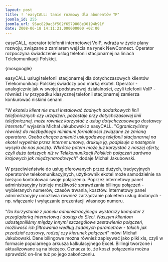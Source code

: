 ```yaml
---
layout: post
title: ! 'easyCALL: tanie rozmowy dla abonentów TP'
joomla_id: 255
joomla_url: 95ac829ac3f502f6579808e30194b91f
date: 2008-06-18 14:11:21.000000000 +02:00
---
```

easyCALL, operator telefonii internetowej VoIP, wdraża w życie plany rozwoju, związane z zamiarem wejścia na rynek NewConnect. Operator rozpoczyna świadczenie usług telefonii stacjonarnej na liniach Telekomunikacji Polskiej.<p>{mosgoogle}</p><p>easyCALL usługi telefonii stacjonarnej dla dotychczasowych klient&oacute;w Telekomunikacji Polskiej świadczy pod marką ekotel. Operator - analogicznie jak w swojej podstawowej działalności, czyli telefonii VoIP - r&oacute;wnież i w przypadku klasycznej telefonii stacjonarnej zamierza konkurować niskimi cenami. <br /><br />&quot;<em>W ekotelu klient nie musi instalować żadnych dodatkowych linii telefonicznych czy urządzeń, pozostaje przy dotychczasowej linii telefonicznej, może r&oacute;wnież korzystać z usług dotychczasowego dostawcy internetu</em>&quot; wyjaśnia Michał Jakubowski z easyCALL. &quot;<em>Ograniczyliśmy r&oacute;wnież do niezbędnego minimum formalności związane ze zmianą operatora. Osoba chcąca zmienić usługodawcę telefonii stacjonarnej na ekotel wypełnia przez internet umowę, drukuje ją, podpisuje a następnie wysyła do nas pocztą. Wkr&oacute;tce potem może już korzystać z naszej oferty, czyli dużo tańszych niż w Telekomunikacji Polskich połączeń zar&oacute;wno krajowych jak międzynarodowych</em>&quot; dodaje Michał Jakubowski.<br /><br />W przeciwieństwie do usług oferowanych przez dużych, tradycyjnych operator&oacute;w telekomunikacyjnych, użytkownik ekotel może samodzielnie na bieżąco kontrolować swoje połączenia. Poprzez internetowy panel administracyjny istnieje możliwość sprawdzania billingu połączeń - wybieranych numer&oacute;w, czas&oacute;w trwania, koszt&oacute;w. Internetowy panel administracyjny umożliwia r&oacute;wnież zarządzanie pakietem usług dodanych - np. włączanie i wyłączanie prezentacji własnego numeru.<br /><br />&quot;<em>Do korzystania z panelu administracyjnego wystarczy komputer z przeglądarką internetową i dostęp do Sieci. Naszym klientom udostępniliśmy między innymi szczeg&oacute;łowe zestawienia połączeń, możliwość ich filtrowania według zadanych parametr&oacute;w - takich jak przedział czasowy, rodzaj czy kierunek połączeń</em>&quot; m&oacute;wi Michał Jakubowski. Dane bilingowe można r&oacute;wnież zapisywać jako pliki xls, czyli w formacie popularnego arkusza kalkulacyjnego Excel. Billingi tworzone i aktualizowane są na bieżąco. Oznacza to, że koszt połączenia można sprawdzić on-line tuż po jego zakończeniu. </p>
